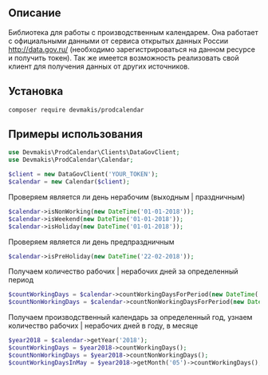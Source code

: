 ## Описание

Библиотека для работы с производственным календарем.
Она работает с официальными данными от сервиса открытых данных России http://data.gov.ru/ 
(необходимо зарегистрироваться на данном ресурсе и получить токен). 
Так же имеется возможность реализовать свой клиент для получения данных от других источников.

## Установка

`composer require devmakis/prodcalendar`

## Примеры использования

```php
use Devmakis\ProdCalendar\Clients\DataGovClient;
use Devmakis\ProdCalendar\Calendar;

$client = new DataGovClient('YOUR_TOKEN');
$calendar = new Calendar($client);
```

Проверяем является ли день нерабочим (выходным | праздничным)

```php
$calendar->isNonWorking(new DateTime('01-01-2018'));
$calendar->isWeekend(new DateTime('01-01-2018'));
$calendar->isHoliday(new DateTime('01-01-2018'));
```

Проверяем является ли день предпраздничным

```php
$calendar->isPreHoliday(new DateTime('22-02-2018'));
```

Получаем количество рабочих | нерабочих дней за определенный период

```php
$countWorkingDays = $calendar->countWorkingDaysForPeriod(new DateTime('31-01-2018'), new DateTime('08-05-2018'));
$countNonWorkingDays = $calendar->countNonWorkingDaysForPeriod(new DateTime('31-01-2018'), new DateTime('08-05-2018'));
```

Получаем производственный календарь за определенный год, узнаем количество рабочих | нерабочих дней в году, в месяце

```php
$year2018 = $calendar->getYear('2018');
$countWorkingDays = $year2018->countWorkingDays();
$countNonWorkingDays = $year2018->countNonWorkingDays();
$countWorkingDaysInMay = $year2018->getMonth('05')->countWorkingDays();
```
